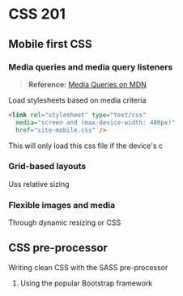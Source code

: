 # CSS 201

## Mobile first CSS

### Media queries and media query listeners

> **Reference:** [Media Queries on MDN](https://developer.mozilla.org/en-US/docs/Web/Guide/CSS/Media_queries)

Load stylesheets based on media criteria

```html
<link rel="stylesheet" type="text/css"
  media="screen and (max-device-width: 480px)"
  href="site-mobile.css" />
```

This will only load this css file if the device's c

### Grid-based layouts 

Uss relative sizing

### Flexible images and media

Through dynamic resizing or CSS


## CSS pre-processor

Writing clean CSS with the SASS pre-processor

1. Using the popular Bootstrap framework
